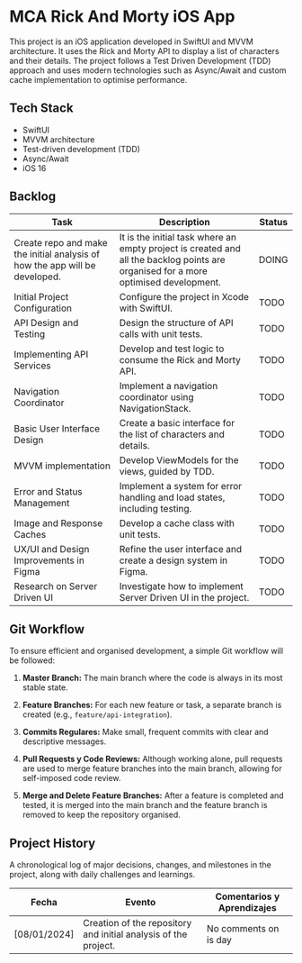 # MCA Rick And Morty iOS App
This project is an iOS application developed in SwiftUI and MVVM architecture. It uses the Rick and Morty API to display a list of characters and their details. The project follows a Test Driven Development (TDD) approach and uses modern technologies such as Async/Await and custom cache implementation to optimise performance.

## Tech Stack
- SwiftUI
- MVVM architecture
- Test-driven development  (TDD)
- Async/Await
- iOS 16


## Backlog
| Task | Description | Status|
| ----- | ----------- | ------ |
| Create repo and make the initial analysis of how the app will be developed. | It is the initial task where an empty project is created and all the backlog points are organised for a more optimised development.| DOING |
| Initial Project Configuration| Configure the project in Xcode with SwiftUI. | TODO |
| API Design and Testing | Design the structure of API calls with unit tests.| TODO |
| Implementing API Services | Develop and test logic to consume the Rick and Morty API. | TODO |
| Navigation Coordinator | Implement a navigation coordinator using NavigationStack. | TODO |
| Basic User Interface Design| Create a basic interface for the list of characters and details. | TODO |
| MVVM implementation| Develop ViewModels for the views, guided by TDD. | TODO |
| Error and Status Management | Implement a system for error handling and load states, including testing. | TODO |
| Image and Response Caches | Develop a cache class with unit tests. | TODO |
| UX/UI and Design Improvements in Figma | Refine the user interface and create a design system in Figma. | TODO |
| Research on Server Driven UI | Investigate how to implement Server Driven UI in the project. | TODO |


## Git Workflow
To ensure efficient and organised development, a simple Git workflow will be followed:

1. **Master Branch:** The main branch where the code is always in its most stable state.

2. **Feature Branches:** For each new feature or task, a separate branch is created (e.g., `feature/api-integration`).

3. **Commits Regulares:** Make small, frequent commits with clear and descriptive messages.

4. **Pull Requests y Code Reviews:** Although working alone, pull requests are used to merge feature branches into the main branch, allowing for self-imposed code review.

5. **Merge and Delete Feature Branches:** After a feature is completed and tested, it is merged into the main branch and the feature branch is removed to keep the repository organised.



## Project History
A chronological log of major decisions, changes, and milestones in the project, along with daily challenges and learnings.

| Fecha | Evento | Comentarios y Aprendizajes |
| ----- | ------ | -------------------------- |
| [08/01/2024] | Creation of the repository and initial analysis of the project. | No comments on is day |





